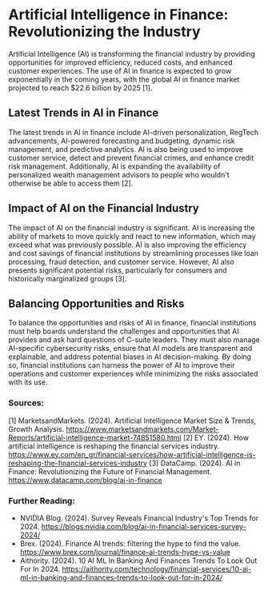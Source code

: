 
# Artificial Intelligence in Finance: Revolutionizing the Industry
Artificial Intelligence (AI) is transforming the financial industry by providing opportunities for improved efficiency, reduced costs, and enhanced customer experiences. The use of AI in finance is expected to grow exponentially in the coming years, with the global AI in finance market projected to reach $22.6 billion by 2025 [1].

## Latest Trends in AI in Finance
The latest trends in AI in finance include AI-driven personalization, RegTech advancements, AI-powered forecasting and budgeting, dynamic risk management, and predictive analytics. AI is also being used to improve customer service, detect and prevent financial crimes, and enhance credit risk management. Additionally, AI is expanding the availability of personalized wealth management advisors to people who wouldn't otherwise be able to access them [2].

## Impact of AI on the Financial Industry
The impact of AI on the financial industry is significant. AI is increasing the ability of markets to move quickly and react to new information, which may exceed what was previously possible. AI is also improving the efficiency and cost savings of financial institutions by streamlining processes like loan processing, fraud detection, and customer service. However, AI also presents significant potential risks, particularly for consumers and historically marginalized groups [3].

## Balancing Opportunities and Risks
To balance the opportunities and risks of AI in finance, financial institutions must help boards understand the challenges and opportunities that AI provides and ask hard questions of C-suite leaders. They must also manage AI-specific cybersecurity risks, ensure that AI models are transparent and explainable, and address potential biases in AI decision-making. By doing so, financial institutions can harness the power of AI to improve their operations and customer experiences while minimizing the risks associated with its use.

### Sources:
[1] MarketsandMarkets. (2024). Artificial Intelligence Market Size & Trends, Growth Analysis. https://www.marketsandmarkets.com/Market-Reports/artificial-intelligence-market-74851580.html
[2] EY. (2024). How artificial intelligence is reshaping the financial services industry. https://www.ey.com/en_gr/financial-services/how-artificial-intelligence-is-reshaping-the-financial-services-industry
[3] DataCamp. (2024). AI in Finance: Revolutionizing the Future of Financial Management. https://www.datacamp.com/blog/ai-in-finance

### Further Reading:
* NVIDIA Blog. (2024). Survey Reveals Financial Industry's Top Trends for 2024. https://blogs.nvidia.com/blog/ai-in-financial-services-survey-2024/
* Brex. (2024). Finance AI trends: filtering the hype to find the value. https://www.brex.com/journal/finance-ai-trends-hype-vs-value
* Aithority. (2024). 10 AI ML In Banking And Finances Trends To Look Out For In 2024. https://aithority.com/technology/financial-services/10-ai-ml-in-banking-and-finances-trends-to-look-out-for-in-2024/